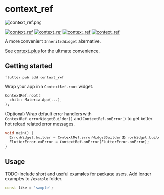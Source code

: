 # context_ref

![context_ref.png](https://github.com/s0nerik/context_plus/raw/main/doc/context_ref.png)

[![context_ref](https://img.shields.io/pub/v/context_ref)](https://pub.dev/packages/context_ref)
[![context_ref](https://img.shields.io/pub/likes/context_ref)](https://pub.dev/packages/context_ref)
[![context_ref](https://img.shields.io/pub/points/context_ref)](https://pub.dev/packages/context_ref)
[![context_ref](https://img.shields.io/pub/popularity/context_ref)](https://pub.dev/packages/context_ref)

A more convenient `InheritedWidget` alternative.

See [context_plus](https://pub.dev/packages/context_plus) for the ultimate convenience.

## Getting started

```shell
flutter pub add context_ref
```

Wrap your app in a `ContextRef.root` widget.
```dart
ContextRef.root(
  child: MaterialApp(...),
);
```

(Optional) Wrap default error handlers with `ContextRef.errorWidgetBuilder()` and `ContextRef.onError()` to get better hot reload related error messages.
```dart
void main() {
  ErrorWidget.builder = ContextRef.errorWidgetBuilder(ErrorWidget.builder);
  FlutterError.onError = ContextRef.onError(FlutterError.onError);
}
```

## Usage

TODO: Include short and useful examples for package users. Add longer examples
to `/example` folder.

```dart
const like = 'sample';
```
